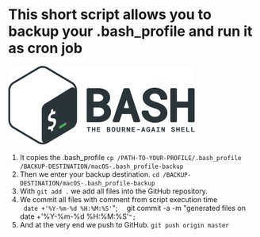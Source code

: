 # This short script allows you to backup your .bash_profile and run it as cron job
![Bash Logo](images/bash_logo.png)

1. It copies the .bash_profile 
`cp /PATH-TO-YOUR-PROFILE/.bash_profile /BACKUP-DESTINATION/macOS-.bash_profile-backup`
2. Then we enter your backup destination.
`cd /BACKUP-DESTINATION/macOS-.bash_profile-backup`
3. With `git add .` we add all files into the GitHub repository.
4. We commit all files with comment from script execution time  
` date +'%Y-%m-%d %H:%M:%S'`"; ` 
`git commit -a -m "generated files on date +'%Y-%m-%d %H:%M:%S'`";`
5. And at the very end we push to GitHub. `git push origin master`
